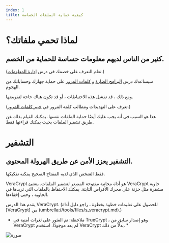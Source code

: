 ```yaml
---
index: 1
title: كيفية حماية الملفات الحساسة
---
```

# لماذا تحمي ملفاتك؟

## كثير من الناس لديهم معلومات حساسة للحماية من الخصم.

(تعلم التعرف على خصمك في درس [إدارة المعلومات](umbrella://information/managing-information).)

سيساعدك درس [البرامج الضارة](umbrella://information/malware) و [كلمات المرور](umbrella://information/passwords/beginner) على حماية جهازك وحساباتك من الهجوم.

ومع ذلك ، قد تفشل هذه الاحتياطات ، أو قد تكون هناك حاجة لتقويضها.

(تعرف على التهديدات ومطالب كلمة المرور في [خبير كلمات المرور](umbrella://information/passwords/expert).) 

هذا هو السبب في أنه يجب عليك أيضًا حماية الملفات نفسها. يمكنك القيام بذلك عن طريق تشفير الملفات بحيث يمكنك قراءتها فقط.

# التشفير

## التشفير يعزز الأمن عن طريق الهرولة المحتوى.

فقط الشخص الذي لديه المفتاح الصحيح يمكنه تفكيكها.

VeraCrypt هو أداة مجانية مفتوحة المصدر لتشفير الملفات. ينشئ VeraCrypt حاوية مشفرة مثل خزنة على محرك الأقراص الثابتة. يمكنك الاحتفاظ بالملفات التي تريدها في الحاوية ، وحتى إخفاءها.

يقدم هذا الدرس VeraCrypt. (للحصول على تعليمات خطوة بخطوة ، راجع دليل أداة  [VeraCrypt] من (umbrella://tools/files/s_veracrypt.md).)

* ملاحظة: تم العثور على ثغرات أمنية في TrueCrypt ، وهو إصدار سابق من VeraCrypt لم يعد موجودًا. استخدم VeraCrypt بدلاً من ذلك. *

![صورة](protecting1.png)